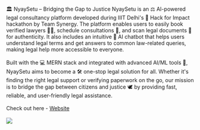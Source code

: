 🏛️ NyaySetu – Bridging the Gap to Justice
NyaySetu is an ⚖️ AI-powered legal consultancy platform developed during IIIT Delhi's 🏫 Hack for Impact hackathon by Team Synergy. The platform enables users to easily book verified lawyers 🧑‍⚖️, schedule consultations 📅, and scan legal documents 📄 for authenticity. It also includes an intuitive 🤖 AI chatbot that helps users understand legal terms and get answers to common law-related queries, making legal help more accessible to everyone.
<br>
<br>
Built with the 💻 MERN stack and integrated with advanced AI/ML tools 🧠, NyaySetu aims to become a 🛠️ one-stop legal solution for all. Whether it's finding the right legal support or verifying paperwork on the go, our mission is to bridge the gap between citizens and justice 🕊️ by providing fast, reliable, and user-friendly legal assistance.
<br>
<br>
Check out here - <a href="https://nyaysetu.onrender.com/" > Website </a>
<br>
<br>
<img src="https://media.licdn.com/dms/image/v2/D4E22AQFouww32gpa5A/feedshare-shrink_2048_1536/B4EZXr8sm6GYAs-/0/1743420314247?e=1747872000&v=beta&t=JMKisklTds3WSTn7mdl2VZgzLMDslZ7x0QgdBArKrqE" ></img>


